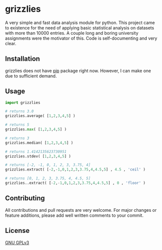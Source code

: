 # grizzlies

A very simple and fast data analysis module for python. This project came to existence for the need of applying basic statistical analysis on datasets with more than 10000 entries. A couple long and boring university assignments were the motivator of this. Code is self-documenting and very clear.

## Installation

grizzlies does not have [pip](https://pip.pypa.io/en/stable/) package right now. However, I can make one due to sufficient demand.

## Usage

```python
import grizzlies

# returns 3.0
grizzlies.average( [1,2,3,4,5] )

# returns 5
grizzlies.max( [1,2,3,4,5] )

# returns 3
grizzlies.median( [1,2,3,4,5] )

# returns 1.4142135623730951
grizzlies.stdev( [1,2,3,4,5] )

# returns [-2, -1, 0, 1, 2, 3, 3.75, 4]
grizzlies.extract( [-2,-1,0,1,2,3,3.75,4,4.5,5] , 4.5 , 'ceil' )

# returns [0, 1, 2, 3, 3.75, 4, 4.5, 5]
grizzlies..extract( [-2,-1,0,1,2,3,3.75,4,4.5,5] , 0 , 'floor' )
```

## Contributing
All contributions and pull requests are very welcome. For major changes or feature additions, please add well written comments to your commit.

## License
[GNU GPLv3](https://choosealicense.com/licenses/gpl-3.0/)
